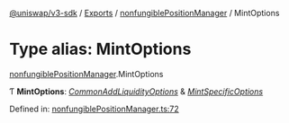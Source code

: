[@uniswap/v3-sdk](../README.md) / [Exports](../modules.md) / [nonfungiblePositionManager](../modules/nonfungiblepositionmanager.md) / MintOptions

# Type alias: MintOptions

[nonfungiblePositionManager](../modules/nonfungiblepositionmanager.md).MintOptions

Ƭ **MintOptions**: [*CommonAddLiquidityOptions*](../interfaces/nonfungiblepositionmanager.commonaddliquidityoptions.md) & [*MintSpecificOptions*](../interfaces/nonfungiblepositionmanager.mintspecificoptions.md)

Defined in: [nonfungiblePositionManager.ts:72](https://github.com/Uniswap/uniswap-v3-sdk/blob/c42b4d4/src/nonfungiblePositionManager.ts#L72)
